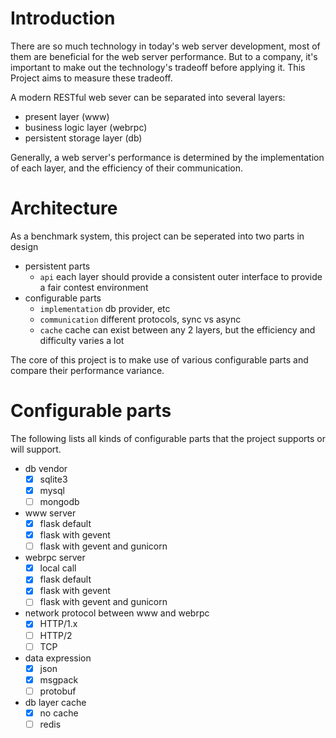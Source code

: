 Introduction
===

There are so much technology in today's web server development, most of them are beneficial for the web server performance. But to a company, it's important to make out the technology's tradeoff before applying it. This Project aims to measure these tradeoff.

A modern RESTful web sever can be separated into several layers:
 
- present layer (www)
- business logic layer (webrpc)
- persistent storage layer (db)
 
Generally, a web server's performance is determined by the implementation of each layer, and the efficiency of their communication.



Architecture
===
As a benchmark system, this project can be seperated into two parts in design

- persistent parts
	- `api` each layer should provide a consistent outer interface to provide a fair contest environment
- configurable parts
	- `implementation` db provider, etc
	- `communication` different protocols, sync vs async
	- `cache` cache can exist between any 2 layers, but the efficiency and difficulty varies a lot
	
The core of this project is to make use of various configurable parts and compare their performance variance.


Configurable parts
===
The following lists all kinds of configurable parts that the project supports or will support.

- db vendor
    - [x] sqlite3
    - [x] mysql
    - [ ] mongodb
- www server
    - [x] flask default
    - [x] flask with gevent
    - [ ] flask with gevent and gunicorn
- webrpc server
    - [x] local call
    - [x] flask default
    - [x] flask with gevent
    - [ ] flask with gevent and gunicorn
- network protocol between www and webrpc
    - [x] HTTP/1.x
    - [ ] HTTP/2
    - [ ] TCP
- data expression
    - [x] json
    - [x] msgpack
    - [ ] protobuf
- db layer cache
    - [x] no cache
    - [ ] redis
